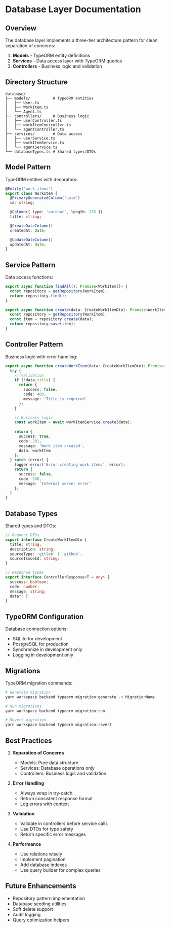 # Database Layer Documentation

## Overview

The database layer implements a three-tier architecture pattern for clean separation of concerns:
1. **Models** - TypeORM entity definitions
2. **Services** - Data access layer with TypeORM queries
3. **Controllers** - Business logic and validation

## Directory Structure

```
database/
├── models/          # TypeORM entities
│   ├── User.ts
│   ├── WorkItem.ts
│   └── Agent.ts
├── controllers/     # Business logic
│   ├── userController.ts
│   ├── workItemController.ts
│   └── agentController.ts
├── services/        # Data access
│   ├── userService.ts
│   ├── workItemService.ts
│   └── agentService.ts
└── databaseTypes.ts # Shared types/DTOs
```

## Model Pattern

TypeORM entities with decorators:
```typescript
@Entity('work_items')
export class WorkItem {
  @PrimaryGeneratedColumn('uuid')
  id: string;

  @Column({ type: 'varchar', length: 255 })
  title: string;

  @CreateDateColumn()
  createdAt: Date;

  @UpdateDateColumn()
  updatedAt: Date;
}
```

## Service Pattern

Data access functions:
```typescript
export async function findAll(): Promise<WorkItem[]> {
  const repository = getRepository(WorkItem);
  return repository.find();
}

export async function create(data: CreateWorkItemDto): Promise<WorkItem> {
  const repository = getRepository(WorkItem);
  const item = repository.create(data);
  return repository.save(item);
}
```

## Controller Pattern

Business logic with error handling:
```typescript
export async function createWorkItem(data: CreateWorkItemDto): Promise<ControllerResponse> {
  try {
    // Validation
    if (!data.title) {
      return {
        success: false,
        code: 400,
        message: 'Title is required'
      };
    }

    // Business logic
    const workItem = await workItemService.create(data);
    
    return {
      success: true,
      code: 201,
      message: 'Work item created',
      data: workItem
    };
  } catch (error) {
    logger.error('Error creating work item:', error);
    return {
      success: false,
      code: 500,
      message: 'Internal server error'
    };
  }
}
```

## Database Types

Shared types and DTOs:
```typescript
// Request DTOs
export interface CreateWorkItemDto {
  title: string;
  description: string;
  sourceType: 'gitlab' | 'github';
  sourceIssueId: string;
}

// Response types
export interface ControllerResponse<T = any> {
  success: boolean;
  code: number;
  message: string;
  data?: T;
}
```

## TypeORM Configuration

Database connection options:
- SQLite for development
- PostgreSQL for production
- Synchronize in development only
- Logging in development only

## Migrations

TypeORM migration commands:
```bash
# Generate migration
yarn workspace backend typeorm migration:generate -n MigrationName

# Run migrations
yarn workspace backend typeorm migration:run

# Revert migration
yarn workspace backend typeorm migration:revert
```

## Best Practices

1. **Separation of Concerns**
   - Models: Pure data structure
   - Services: Database operations only
   - Controllers: Business logic and validation

2. **Error Handling**
   - Always wrap in try-catch
   - Return consistent response format
   - Log errors with context

3. **Validation**
   - Validate in controllers before service calls
   - Use DTOs for type safety
   - Return specific error messages

4. **Performance**
   - Use relations wisely
   - Implement pagination
   - Add database indexes
   - Use query builder for complex queries

## Future Enhancements

- Repository pattern implementation
- Database seeding utilities
- Soft delete support
- Audit logging
- Query optimization helpers